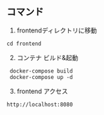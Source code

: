 ## コマンド

1. frontendディレクトリに移動
```
cd frontend
```

2. コンテナ ビルド&起動
```
 docker-compose build  
 docker-compose up -d 
```

3. frontend アクセス
```
http://localhost:8080
```
